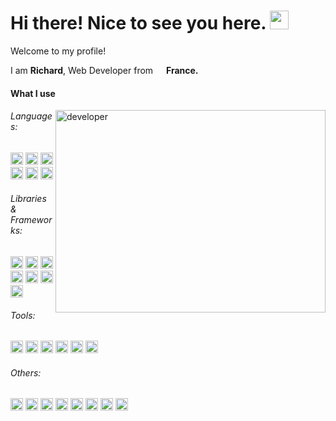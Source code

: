 <h1>Hi there! Nice to see you here. <img src="https://emojis.slackmojis.com/emojis/images/1531849430/4246/blob-sunglasses.gif?1531849430" width="30"/>  </h1>
<p>Welcome to my profile!</p>
<div>
  <p>I am <b>Richard</b>, Web Developer from <img src="https://cdn-icons-png.flaticon.com/512/197/197560.png" width="13" /> <b>France.</b></p>
  <h4>What I use</h4>
  <img align="right" alt="developer" src="https://media.giphy.com/media/dWesBcTLavkZuG35MI/giphy.gif" width="432" height="324" />
  <h6>Languages:</h6>
  <div>
    <img alt="logo-htm5" src="https://img.shields.io/badge/-HTML5-E34F26?logo=html5&logoColor=white&style=flat" height="20" />
    <img alt="logo-css3" src="https://img.shields.io/badge/-CSS3-1572B6?logo=css3&logoColor=white&style=flat" height="20" />
    <img alt="logo-php" src="https://img.shields.io/badge/-PHP-777BB4?logo=php&logoColor=white&style=flat" height="20" />
    <img alt="logo-javascript" src="https://img.shields.io/badge/-JavaScript-F7DF1E?logo=javascript&logoColor=white&style=flat" height="20" />
    <img alt="logo-typescript" src="https://img.shields.io/badge/-TypeScript-3178C6?logo=typescript&logoColor=white&style=flatw" height="20" />
    <img alt="logo-sass" src="https://img.shields.io/badge/-Sass-CC6699?logo=sass&logoColor=white&style=flat" height="20" />
  </div>
  <h6>Libraries & Frameworks:</h6>
  <div>
    <img alt="logo-react" src="https://img.shields.io/badge/-React-45b8d8?logo=react&logoColor=white&style=flat" height="20" />
    <img alt="logo-shadcn-ui" src="https://img.shields.io/badge/-shadcn/ui-black?logo=shadcnui&logoColor=white&style=flat" height="20" />
    <img alt="logo-react-hook-form" src="https://img.shields.io/badge/-React%20Hook%20Form-EC5990?logo=reacthookform&logoColor=white&style=flat" height="20" />
    <img alt="logo-zod" src="https://img.shields.io/badge/-Zod-3E67B1?logo=zod&logoColor=white&style=flat" height="20" />
    <img alt="logo-tailwindcss" src="https://img.shields.io/badge/-Tailwind%20CSS-06B6D4?logo=tailwindcss&logoColor=white&style=flat" height="20" />
    <img alt="logo-nextjs" src="https://img.shields.io/badge/-Next.js-black?logo=nextdotjs&logoColor=white&style=flat" height="20" />
    <img alt="logo-symfony" src="https://img.shields.io/badge/-Symfony-black?logo=symfony&logoColor=white&style=flat" height="20" />
  </div>
</div>
 <h6>Tools:</h6>
  <div>
    <img alt="logo-vite" src="https://img.shields.io/badge/-Vite-646CFF?logo=vite&logoColor=ffdd00&style=flat" height="20" />
    <img alt="logo-postcss" src="https://img.shields.io/badge/-PostCSS-DD3A0A?logo=postcss&logoColor=white&style=flat" height="20" />
    <img alt="logo-eslint" src="https://img.shields.io/badge/-ESLint-4B32C3?logo=eslint&logoColor=white&style=flat" height="20" />
    <img alt="logo-npm" src="https://img.shields.io/badge/-NPM-CB3837?logo=npm&logoColor=white&style=flat" height="20" />
    <img alt="logo-yarn" src="https://img.shields.io/badge/-Yarn-2C8EBB?logo=yarn&logoColor=white&style=flat" height="20" />
    <img alt="logo-composer" src="https://img.shields.io/badge/-Composer-885630?logo=composer&logoColor=white&style=flat" height="20" />
  </div>
  <h6>Others:</h6>
  <div>
    <img alt="logo-bash" src="https://img.shields.io/badge/-Bash-black?logo=gnubash&logoColor=white&style=flat" height="20" />
    <img alt="logo-vscode" src="https://img.shields.io/badge/-VS%20Code-007ACC?logo=visualstudiocode&logoColor=white&style=flat" height="20" />
    <img alt="logo-git" src="https://img.shields.io/badge/-Git-F05032?logo=git&logoColor=white&style=flat" height="20" />
    <img alt="logo-github" src="https://img.shields.io/badge/-GitHub-black?logo=github&logoColor=white&style=flat" height="20" />
    <img alt="logo-mariadb" src="https://img.shields.io/badge/-MariaDB-003545?logo=mariadbfoundation&logoColor=white&style=flat" height="20" />
    <img alt="logo-mongodb" src="https://img.shields.io/badge/-MongoDB-47A248?logo=mongodb&logoColor=white&style=flat" height="20" />
    <img alt="logo-virtualbox" src="https://img.shields.io/badge/-virtualbox-183A61?logo=virtualbox&logoColor=white&style=flat" height="20" />
    <img alt="logo-docker" src="https://img.shields.io/badge/-Docker-2496ED?logo=docker&logoColor=white&style=flat" height="20" />
  </div>
</div>
